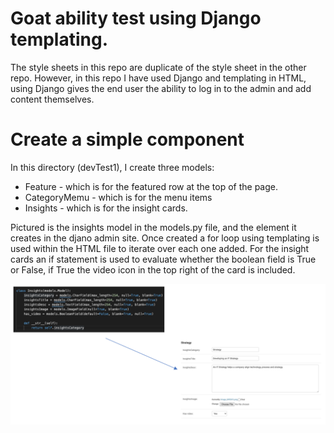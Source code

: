 # Goat ability test using Django templating.


The style sheets in this repo are duplicate of the style sheet in the other repo. However, in this repo I have used Django and templating in HTML, using Django gives the end user the ability to log in to the admin and add content themselves. 

# Create a simple component
In this directory (devTest1), I create three models:
* Feature - which is for the featured row at the top of the page. 
* CategoryMemu - which is for the menu items
* Insights - which is for the insight cards. 

Pictured is the insights model in the models.py file, and the element it creates in the djano admin site. 
Once created a for loop using templating is used within the HTML file to iterate over each one added.
For the insight cards an if statement is used to evaluate whether the boolean field is True or False, if True the video icon in the top right of the card is included. 

![example of model](media/screenshot1.png)